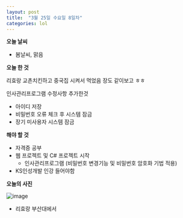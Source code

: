 ```yaml
---
layout: post
title:  "3월 25일 수요일 8일차"
categories: lol
---
```

**오늘 날씨**
- 봄날씨, 맑음


**오늘 한 것**

리효랑 교촌치킨하고 중국집 시켜서 먹었음 장도 같이보고 ㅎㅎ

인사관리프로그램 수정사항 추가한것
  - 아이디 저장
  - 비밀번호 오류 체크 후 시스템 잠금
  - 장기 미사용자 시스템 잠금


**해야 할 것**


- 자격증 공부
- 웹 프로젝트 및 C# 프로젝트 시작
  - 인사관리프로그램 (비밀번호 변경기능 및 비밀번호 암호화 기법 적용)
- KS인성개발 인강 들어야함


**오늘의 사진**


![image](https://user-images.githubusercontent.com/55113982/77573243-b92cbc80-6f13-11ea-84c1-19671a357a94.png)
- 리효랑 부산대에서